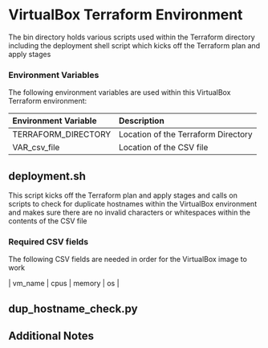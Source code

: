 # VirtualBox Terraform Environment

The bin directory holds various scripts used within the Terraform directory including the deployment shell script which kicks off the Terraform plan and apply stages

### Environment Variables

The following environment variables are used within this VirtualBox Terraform environment:

| Environment Variable | Description                                                                       |
|:---------------------|:----------------------------------------------------------------------------------|
|TERRAFORM_DIRECTORY   | Location of the Terraform Directory                                               |
|VAR_csv_file          | Location of the CSV file                                                          |

## deployment.sh

This script kicks off the Terraform plan and apply stages and calls on scripts to check for duplicate hostnames within the VirtualBox environment and makes sure there are no invalid characters or whitespaces within the contents of the CSV file

### Required CSV fields

The following CSV fields are needed in order for the VirtualBox image to work

\| vm_name \| cpus \| memory \| os \|

## dup_hostname_check.py

## Additional Notes